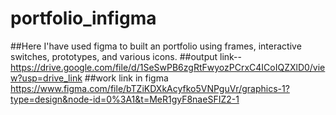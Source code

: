 # portfolio_infigma
##Here I'have used figma to built an portfolio using frames, interactive switches, prototypes, and various icons.
##output link--
https://drive.google.com/file/d/1SeSwPB6zgRtFwyozPCrxC4ICoIQZXlD0/view?usp=drive_link
##work link in figma
https://www.figma.com/file/bTZiKDXkAcyfko5VNPguVr/graphics-1?type=design&node-id=0%3A1&t=MeR1gyF8naeSFIZ2-1
